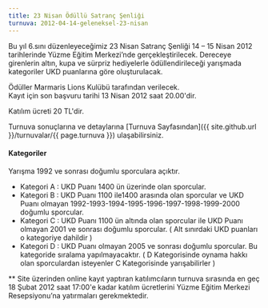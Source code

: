```yaml
---
title: 23 Nisan Ödüllü Satranç Şenliği
turnuva: 2012-04-14-geleneksel-23-nisan
---
```


Bu yıl 6.sını düzenleyeceğimiz 23 Nisan Satranç Şenliği 14 – 15 Nisan 2012 tarihlerinde Yüzme Eğitim Merkezi’nde gerçekleştirilecek. Dereceye girenlerin altın, kupa ve sürpriz hediyelerle ödüllendirileceği yarışmada kategoriler UKD puanlarına göre oluşturulacak.

Ödüller Marmaris Lions Kulübü tarafından verilecek.  
Kayıt için son başvuru tarihi 13 Nisan 2012 saat 20.00'dir.  

Katılım ücreti 20 TL'dir.  

Turnuva sonuçlarına ve detaylarına [Turnuva Sayfasından]({{ site.github.url }}/turnuvalar/{{ page.turnuva }}) ulaşabilirsiniz.

#### Kategoriler
Yarışma 1992 ve sonrası doğumlu sporculara açıktır.
* Kategori A : UKD Puanı 1400 ün üzerinde olan sporcular.
* Kategori B : UKD Puanı 1100 ile1400 arasında olan sporcular ve UKD Puanı olmayan 1992-1993-1994-1995-1996-1997-1998-1999-2000 doğumlu sporcular.
* Kategori C : UKD Puanı 1100 ün altında olan sporcular ile UKD Puanı olmayan 2001 ve sonrası doğumlu sporcular.
( Alt sınırdaki UKD puanları o kategoriye dahildir )
* Kategori D : UKD Puanı olmayan 2005 ve sonrası doğumlu sporcular. Bu kategoride sıralama yapılmayacaktır.
( D Kategorisinde oynama hakkı olan sporculardan isteyenler C Kategorisinde yarışabilirler )  

** Site üzerinden online kayıt yaptıran katılımcıların turnuva sırasında en geç 18 Şubat 2012 saat 17:00'e kadar katılım ücretlerini Yüzme Eğitim Merkezi Resepsiyonu’na yatırmaları gerekmektedir.
